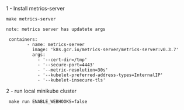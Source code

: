    1 - Install metrics-server
   
    make metrics-server    
    
    note: metrics server has updatete args 
    
     containers:
            - name: metrics-server
              image: 'k8s.gcr.io/metrics-server/metrics-server:v0.3.7'
              args:
                - '--cert-dir=/tmp'
                - '--secure-port=4443'
                - '--metric-resolution=30s'
                - '--kubelet-preferred-address-types=InternalIP'
                - '--kubelet-insecure-tls'

   2 - run local minikube cluster
   
     make run ENABLE_WEBHOOKS=false